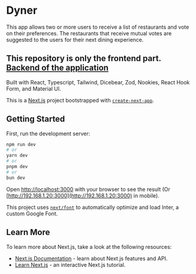 # Dyner
This app allows two or more users to receive a list of restaurants and vote on their preferences. The restaurants that receive mutual votes are suggested to the users for their next dining experience.
## This repository is only the frontend part. [Backend of the application](https://github.com/luancardoso35/Dyner-backend)

Built with React, Typescript, Tailwind, Dicebear, Zod, Nookies, React Hook Form, and Material UI.

This is a [Next.js](https://nextjs.org/) project bootstrapped with [`create-next-app`](https://github.com/vercel/next.js/tree/canary/packages/create-next-app).

## Getting Started

First, run the development server:

```bash
npm run dev
# or
yarn dev
# or
pnpm dev
# or
bun dev
```

Open [http://localhost:3000](http://localhost:3000) with your browser to see the result (Or [http://192.168.1.20:3000](http://192.168.1.20:3000) in mobile).

This project uses [`next/font`](https://nextjs.org/docs/basic-features/font-optimization) to automatically optimize and load Inter, a custom Google Font.

## Learn More

To learn more about Next.js, take a look at the following resources:

- [Next.js Documentation](https://nextjs.org/docs) - learn about Next.js features and API.
- [Learn Next.js](https://nextjs.org/learn) - an interactive Next.js tutorial.


